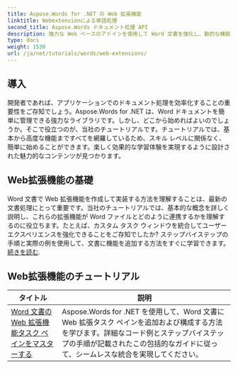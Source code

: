 ```yaml
---
title: Aspose.Words for .NET の Web 拡張機能
linktitle: Webextensionによる単語処理
second_title: Aspose.Words ドキュメント処理 API
description: 強力な Web ベースのアドインを使用して Word 文書を強化し、動的な機能を有効にする方法を学びます。初心者でも経験豊富な開発者でも役立ちます。
type: docs
weight: 1530
url: /ja/net/tutorials/words/web-extensions/
---
```

## 導入

開発者であれば、アプリケーションでのドキュメント処理を効率化することの重要性をご存知でしょう。Aspose.Words for .NET は、Word ドキュメントを簡単に管理できる強力なライブラリです。しかし、どこから始めればよいのでしょうか。そこで役立つのが、当社のチュートリアルです。チュートリアルでは、基本から高度な機能まですべてを網羅しているため、スキル レベルに関係なく、簡単に始めることができます。楽しく効果的な学習体験を実現するように設計された魅力的なコンテンツが見つかります。

## Web拡張機能の基礎

Word 文書で Web 拡張機能を作成して実装する方法を理解することは、最新の文書処理にとって重要です。当社のチュートリアルでは、基本的な概念を詳しく説明し、これらの拡張機能が Word ファイルとどのように連携するかを理解するのに役立ちます。たとえば、カスタム タスク ウィンドウを統合してユーザー エクスペリエンスを強化できることをご存知でしたか? ステップバイステップの手順と実際の例を使用して、文書に機能を追加する方法をすぐに学習できます。[続きを読む](./mastering-web-extension-task-panes/).

## Web拡張機能のチュートリアル
| タイトル | 説明 |
| --- | --- |
| [Word 文書の Web 拡張機能タスク ペインをマスターする](./mastering-web-extension-task-panes/) | Aspose.Words for .NET を使用して、Word 文書に Web 拡張タスク ペインを追加および構成する方法を学びます。詳細なコード例とステップバイステップの手順が記載されたこの包括的なガイドに従って、シームレスな統合を実現してください。|